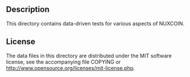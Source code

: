 Description
------------

This directory contains data-driven tests for various aspects of NUXCOIN.

License
--------

The data files in this directory are distributed under the MIT software
license, see the accompanying file COPYING or
http://www.opensource.org/licenses/mit-license.php.

